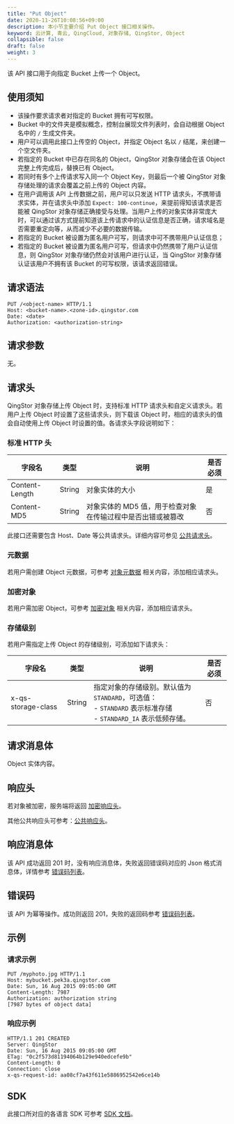 ```yaml
---
title: "Put Object"
date: 2020-11-26T10:08:56+09:00
description: 本小节主要介绍 Put Object 接口相关操作。
keyword: 云计算, 青云, QingCloud, 对象存储, QingStor, Object
collapsible: false
draft: false
weight: 3
---
```


该 API 接口用于向指定 Bucket 上传一个 Object。

## 使用须知

- 该操作要求请求者对指定的 Bucket 拥有可写权限。
- Bucket 中的文件夹是模拟概念，控制台展现文件列表时，会自动根据 Object 名中的 `/` 生成文件夹。
- 用户可以调用此接口上传空的 Object，并指定 Object 名以 `/` 结尾，来创建一个空文件夹。
- 若指定的 Bucket 中已存在同名的 Object，QingStor 对象存储会在该 Object 完整上传完成后，替换已有 Object。
- 若同时有多个上传请求写入同一个 Object Key，则最后一个被 QingStor 对象存储处理的请求会覆盖之前上传的 Object 内容。
- 在用户调用该 API 上传数据之前，用户可以只发送 HTTP 请求头，不携带请求实体，并在请求头中添加 `Expect: 100-continue`，来提前得知该请求是否能被 QingStor 对象存储正确接受与处理。当用户上传的对象实体非常庞大时，可以通过该方式提前知道该上传请求中的认证信息是否正确，请求域名是否需要重定向等，从而减少不必要的数据传输。
- 若指定的 Bucket 被设置为匿名用户可写，则请求中可不携带用户认证信息；
- 若指定的 Bucket 被设置为匿名用户可写，但请求中仍然携带了用户认证信息，则 QingStor 对象存储仍然会对该用户进行认证，当 QingStor 对象存储认证该用户不拥有该 Bucket 的可写权限，该请求返回错误。

## 请求语法

```http
PUT /<object-name> HTTP/1.1
Host: <bucket-name>.<zone-id>.qingstor.com
Date: <date>
Authorization: <authorization-string>
```

## 请求参数

无。

## 请求头

QingStor 对象存储上传 Object 时，支持标准 HTTP 请求头和自定义请求头。若用户上传 Object 时设置了这些请求头，则下载该 Object 时，相应的请求头的值会自动使用上传 Object 时设置的值。各请求头字段说明如下：

### 标准 HTTP 头

| 字段名 | 类型 | 说明 | 是否必须 |
| --- | --- | --- | --- |
| Content-Length | String | 对象实体的大小 | 是 |
| Content-MD5 | String | 对象实体的 MD5 值，用于检查对象在传输过程中是否出错或被篡改 | 否 |

此接口还需要包含 Host、Date 等公共请求头。详细内容可参见 [公共请求头](/storage/object-storage/api/common_header/#请求头字段-request-header)。

### 元数据

若用户需创建 Object 元数据，可参考 [对象元数据](/storage/object-storage/api/metadata/) 相关内容，添加相应请求头。

### 加密对象

若用户需加密 Object，可参考 [加密对象](/storage/object-storage/api/object/encryption/#加密请求头) 相关内容，添加相应请求头。

### 存储级别

若用户需指定上传 Object 的存储级别，可添加如下请求头：

| 字段名 | 类型 | 说明 | 是否必须 |
| --- | --- | --- | --- |
| x-qs-storage-class | String | 指定对象的存储级别。默认值为 `STANDARD`，可选值：<br> - `STANDARD` 表示标准存储 <br> - `STANDARD_IA` 表示低频存储。| 否 |


## 请求消息体

Object 实体内容。

## 响应头

若对象被加密，服务端将返回 [加密响应头](/storage/object-storage/api/object/encryption/#加密响应头)。

其他公共响应头可参考：[公共响应头](/storage/object-storage/api/common_header/#响应头字段-response-header)。

## 响应消息体

该 API 成功返回 201 时，没有响应消息体，失败返回错误码对应的 Json 格式消息体，详情参考 [错误码列表](/storage/object-storage/api/error_code/#错误码列表)。

## 错误码

该 API 为幂等操作。成功则返回 201，失败的返回码参考 [错误码列表](/storage/object-storage/api/error_code/#错误码列表)。

## 示例

### 请求示例

```http
PUT /myphoto.jpg HTTP/1.1
Host: mybucket.pek3a.qingstor.com
Date: Sun, 16 Aug 2015 09:05:00 GMT
Content-Length: 7987
Authorization: authorization string
[7987 bytes of object data]
```

### 响应示例

```http
HTTP/1.1 201 CREATED
Server: QingStor
Date: Sun, 16 Aug 2015 09:05:00 GMT
ETag: "0c2f573d81194064b129e940edcefe9b"
Content-Length: 0
Connection: close
x-qs-request-id: aa08cf7a43f611e5886952542e6ce14b
```

## SDK

此接口所对应的各语言 SDK 可参考 [SDK 文档](/storage/object-storage/sdk/)。
